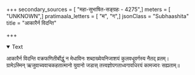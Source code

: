 +++
secondary_sources = [ "महा-सुभाषित-सङ्ग्रहः - 4275",]
meters = [ "UNKNOWN",]
pratimaala_letters = [ "म", "ग",]
jsonClass = "Subhaashita"
title = "आकारैर्न विदन्ति"

+++

<details open><summary>Text</summary>

आकारैर्न विदन्ति वक्रफणितीर्बोद्धुं न मेधाविनः शब्दाख्येयनिजाशयं कुलवधूवर्गस्य नैतद् व्रतम्।  
ग्रामेऽस्मिन् ऋजुवाच्यवाचकहतात्मानो युवानो जडास् तत्त्वज्ञोपगताध्वगावधिरयं कामज्वरः सह्यताम्॥
</details>
